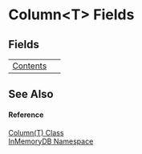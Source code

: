 # Column&lt;T&gt; Fields




## Fields
<table>
<tr>
<td><a href="372270aa-cd1b-5e74-d533-365ba8532a5c">Contents</a></td>
<td> </td></tr>
</table>

## See Also


#### Reference
<a href="a3853ea2-4fee-619e-3239-92fbf306e5a8">Column(T) Class</a>  
<a href="044e8d7f-0f94-a8b4-bd65-529f6359fdf7">InMemoryDB Namespace</a>  
